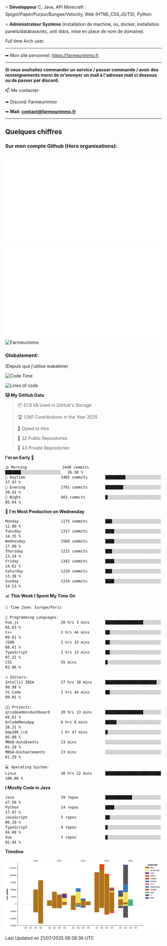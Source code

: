 ⭐ **Développeur** C, Java, API Minecraft : Spigot/Paper/Purpur/Bungee/Velocity, Web (HTML,CSS,JS/TS), Python.

⭐ **Administrateur Système** (installation de machine, os, docker, installation panels/database/etc, anti ddos, mise en place de nom de domaine).

Full time Arch user.

---

➥ Mon site personnel: https://farmeurimmo.fr

---

**Si vous souhaitez commander un service / passer commande / avoir des renseignements merci de m'envoyer un mail à l'adresse mail ci dessous ou de passer par discord.**

📫 Me contacter:
 
   ➥ Discord: Farmeurimmo
   
   ➥ **Mail: contact@farmeurimmo.fr**

---
## Quelques chiffres

### Sur mon compte Github (Hors organisations):

<a href="https://github.com/Farmeurimmo/github-stats">
<img src="https://github.com/Farmeurimmo/github-stats/blob/master/generated/overview.svg#gh-dark-mode-only" />
<img src="https://github.com/Farmeurimmo/github-stats/blob/master/generated/languages.svg#gh-dark-mode-only" />
</a>

<img src="https://komarev.com/ghpvc/?username=Farmeurimmo" alt="Farmeurimmo" />

### Globalement:

(Depuis que j'utilise wakatime)
<!--START_SECTION:waka-->
![Code Time](http://img.shields.io/badge/Code%20Time-2%2C232%20hrs%2011%20mins-blue)

![Lines of code](https://img.shields.io/badge/From%20Hello%20World%20I%27ve%20Written-985.7%20thousand%20lines%20of%20code-blue)

**🐱 My GitHub Data** 

> 📦 57.8 kB Used in GitHub's Storage 
 > 
> 🏆 1,561 Contributions in the Year 2025
 > 
> 💼 Opted to Hire
 > 
> 📜 32 Public Repositories 
 > 
> 🔑 43 Private Repositories 
 > 
**I'm an Early 🐤** 

```text
🌞 Morning                2440 commits        ███████░░░░░░░░░░░░░░░░░░   26.58 % 
🌆 Daytime                3485 commits        █████████░░░░░░░░░░░░░░░░   37.97 % 
🌃 Evening                2791 commits        ████████░░░░░░░░░░░░░░░░░   30.41 % 
🌙 Night                  463 commits         █░░░░░░░░░░░░░░░░░░░░░░░░   05.04 % 
```
📅 **I'm Most Productive on Wednesday** 

```text
Monday                   1175 commits        ███░░░░░░░░░░░░░░░░░░░░░░   12.80 % 
Tuesday                  1317 commits        ████░░░░░░░░░░░░░░░░░░░░░   14.35 % 
Wednesday                1568 commits        ████░░░░░░░░░░░░░░░░░░░░░   17.08 % 
Thursday                 1215 commits        ███░░░░░░░░░░░░░░░░░░░░░░   13.24 % 
Friday                   1342 commits        ████░░░░░░░░░░░░░░░░░░░░░   14.62 % 
Saturday                 1228 commits        ███░░░░░░░░░░░░░░░░░░░░░░   13.38 % 
Sunday                   1334 commits        ████░░░░░░░░░░░░░░░░░░░░░   14.53 % 
```


📊 **This Week I Spent My Time On** 

```text
🕑︎ Time Zone: Europe/Paris

💬 Programming Languages: 
Vue.js                   20 hrs 3 mins       █████████████████░░░░░░░░   66.03 % 
C++                      2 hrs 44 mins       ██░░░░░░░░░░░░░░░░░░░░░░░   09.01 % 
JSON                     2 hrs 33 mins       ██░░░░░░░░░░░░░░░░░░░░░░░   08.41 % 
TypeScript               2 hrs 13 mins       ██░░░░░░░░░░░░░░░░░░░░░░░   07.32 % 
CSS                      55 mins             █░░░░░░░░░░░░░░░░░░░░░░░░   03.06 % 

🔥 Editors: 
IntelliJ IDEA            27 hrs 38 mins      ███████████████████████░░   90.99 % 
VS Code                  2 hrs 44 mins       ██░░░░░░░░░░░░░░░░░░░░░░░   09.01 % 

🐱‍💻 Projects: 
qrcodeadmindashboard     20 hrs 13 mins      █████████████████░░░░░░░░   66.61 % 
QrCodeMenuApp            6 hrs 8 mins        █████░░░░░░░░░░░░░░░░░░░░   20.21 % 
bmp280_lcd               1 hr 47 mins        █░░░░░░░░░░░░░░░░░░░░░░░░   05.89 % 
MNSA-AutoEvents          23 mins             ░░░░░░░░░░░░░░░░░░░░░░░░░   01.29 % 
MNSA-Enchantements       23 mins             ░░░░░░░░░░░░░░░░░░░░░░░░░   01.29 % 

💻 Operating System: 
Linux                    30 hrs 22 mins      █████████████████████████   100.00 % 
```

**I Mostly Code in Java** 

```text
Java                     39 repos            ████████████░░░░░░░░░░░░░   47.56 % 
Python                   14 repos            ████░░░░░░░░░░░░░░░░░░░░░   17.07 % 
JavaScript               5 repos             ██░░░░░░░░░░░░░░░░░░░░░░░   06.10 % 
TypeScript               4 repos             █░░░░░░░░░░░░░░░░░░░░░░░░   04.88 % 
Vue                      2 repos             █░░░░░░░░░░░░░░░░░░░░░░░░   02.44 % 
```



**Timeline**

![Lines of Code chart](https://raw.githubusercontent.com/Farmeurimmo/Farmeurimmo/main/assets/bar_graph.png)


 Last Updated on 21/07/2025 06:38:36 UTC
<!--END_SECTION:waka-->
